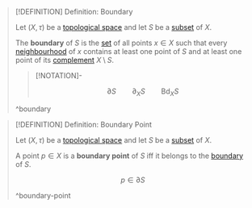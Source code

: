 >[!DEFINITION] Definition: Boundary
>
>Let $(X, \tau)$ be a [topological space](../Topological%20Spaces/Topological%20Space.md) and let $S$ be a [subset](../../Set%20Theory/Subset.md) of $X$.
>
>The **boundary** of $S$ is the [set](../../Set%20Theory/Set.md) of all points $x \in X$ such that every [neighbourhood](../Topological%20Spaces/Neighbourhoods.md) of $x$ contains at least one point of $S$ and at least one point of its [complement](../../Set%20Theory/Complement.md) $X \setminus S$.
>
>>[!NOTATION]-
>>
>>$$
>>\partial S \qquad \partial_X S \qquad \operatorname{Bd}_X S
>>$$
>>
>
>^boundary
>

>[!DEFINITION] Definition: Boundary Point
>
>Let $(X, \tau)$ be a [topological space](../Topological%20Spaces/Topological%20Space.md) and let $S$ be a [subset](../../Set%20Theory/Subset.md) of $X$.
>
>A point $p \in X$ is a **boundary point** of $S$ iff it belongs to the [boundary](.md) of $S$.
>
>$$
>p \in \partial S
>$$
>
>^boundary-point
>